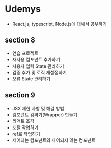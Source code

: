 # Udemys

- React.js, typescript, Node.js에 대해서 공부하기

## section 8

- 연습 프로젝트
- 재사용 컴포넌트 추가하기
- 사용자 입력 State 관리하기
- 검증 추가 및 로직 재설정하기
- 오류 State 관리하기

## section 9

- JSX 제한 사항 및 해결 방법
- 컴포넌트 감싸기(Wrapper) 만들기
- 리액트 조각
- 포털 작업하기
- ref로 작업하기
- 제어되는 컴포넌트와 제어되지 않는 컴포넌트
